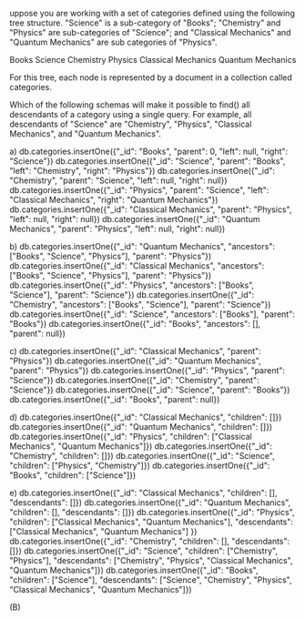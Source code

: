 uppose you are working with a set of categories defined using the following tree structure. "Science" is a sub-category of "Books"; "Chemistry" and "Physics" are sub-categories of "Science"; and "Classical Mechanics" and "Quantum Mechanics" are sub categories of "Physics".

Books
    Science
        Chemistry
        Physics
            Classical Mechanics
            Quantum Mechanics

For this tree, each node is represented by a document in a collection called categories.

Which of the following schemas will make it possible to find() all descendants of a category using a single query. For example, all descendants of "Science" are "Chemistry", "Physics", "Classical Mechanics", and "Quantum Mechanics". 

a)
db.categories.insertOne({"_id": "Books", "parent": 0, "left": null, "right": "Science"})
db.categories.insertOne({"_id": "Science", "parent": "Books", "left": "Chemistry", "right": "Physics"})
db.categories.insertOne({"_id": "Chemistry", "parent": "Science", "left": null, "right": null})
db.categories.insertOne({"_id": "Physics", "parent": "Science", "left": "Classical Mechanics", "right": "Quantum Mechanics"})
db.categories.insertOne({"_id": "Classical Mechanics", "parent": "Physics", "left": null, "right": null})
db.categories.insertOne({"_id": "Quantum Mechanics", "parent": "Physics", "left": null, "right": null})

b)
db.categories.insertOne({"_id": "Quantum Mechanics", "ancestors": ["Books", "Science", "Physics"], "parent": "Physics"})
db.categories.insertOne({"_id": "Classical Mechanics", "ancestors": ["Books", "Science", "Physics"], "parent": "Physics"})
db.categories.insertOne({"_id": "Physics", "ancestors": ["Books", "Science"], "parent": "Science"})
db.categories.insertOne({"_id": "Chemistry", "ancestors": ["Books", "Science"], "parent": "Science"})
db.categories.insertOne({"_id": "Science", "ancestors": ["Books"], "parent": "Books"})
db.categories.insertOne({"_id": "Books", "ancestors": [], "parent": null})

c)
db.categories.insertOne({"_id": "Classical Mechanics", "parent": "Physics"})
db.categories.insertOne({"_id": "Quantum Mechanics", "parent": "Physics"})
db.categories.insertOne({"_id": "Physics", "parent": "Science"})
db.categories.insertOne({"_id": "Chemistry", "parent": "Science"})
db.categories.insertOne({"_id": "Science", "parent": "Books"})
db.categories.insertOne({"_id": "Books", "parent": null})

d)
db.categories.insertOne({"_id": "Classical Mechanics", "children": []})
db.categories.insertOne({"_id": "Quantum Mechanics", "children": []})
db.categories.insertOne({"_id": "Physics", "children": ["Classical Mechanics", "Quantum Mechanics"]})
db.categories.insertOne({"_id": "Chemistry", "children": []})
db.categories.insertOne({"_id": "Science", "children": ["Physics", "Chemistry"]})
db.categories.insertOne({"_id": "Books", "children": ["Science"]})

e)
db.categories.insertOne({"_id": "Classical Mechanics", "children": [], "descendants": []})
db.categories.insertOne({"_id": "Quantum Mechanics", "children": [], "descendants": []})
db.categories.insertOne({"_id": "Physics", "children": ["Classical Mechanics", "Quantum Mechanics"], "descendants": ["Classical Mechanics", "Quantum Mechanics"] })
db.categories.insertOne({"_id": "Chemistry", "children": [], "descendants": []})
db.categories.insertOne({"_id": "Science", "children": ["Chemistry", "Physics"], "descendants": ["Chemistry", "Physics", "Classical Mechanics", "Quantum Mechanics"]})
db.categories.insertOne({"_id": "Books", "children": ["Science"], "descendants": ["Science", "Chemistry", "Physics", "Classical Mechanics", "Quantum Mechanics"]})

(B)
